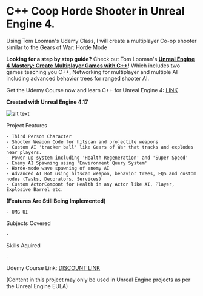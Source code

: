 # C++ Coop Horde Shooter in Unreal Engine 4.
Using Tom Looman's Udemy Class, I will create a multiplayer Co-op shooter similar to the Gears of War: Horde Mode

**Looking for a step by step guide?** Check out Tom Looman's **[Unreal Engine 4 Mastery: Create Multiplayer Games with C++](https://www.udemy.com/unrealengine-cpp/?couponCode=TLGH14)!** Which includes two games teaching you C++, Networking for multiplayer and multiple AI including advanced behavior trees for ranged shooter AI.

Get the Udemy Course now and learn C++ for Unreal Engine 4: [LINK](https://www.udemy.com/unrealengine-cpp/?couponCode=TLGH14)

**Created with Unreal Engine 4.17**

![alt text](http://www.tomlooman.com/wp-content/uploads/2017/12/Thumb_MainUE4Course30_header.jpg)

Project Features

	- Third Person Character
	- Shooter Weapon Code for hitscan and projectile weapons
	- Custom AI 'tracker ball' like Gears of War that tracks and explodes near players.
	- Power-up system including 'Health Regeneration' and 'Super Speed'
	- Enemy AI Spawning using 'Environment Query System'
	- Horde-mode wave spawning of enemy AI
	- Advanced AI Bot using hitscan weapon, behavior trees, EQS and custom nodes (Tasks, Decorators, Services)
	- Custom ActorCompont for Health in any Actor like AI, Player, Explosive Barrel etc.
**(Features Are Still Being Implemented)**

	- UMG UI
	
Subjects Covered

	- 
	
Skills Aquired

	-

Udemy Course Link: [DISCOUNT LINK](https://www.udemy.com/unrealengine-cpp/?couponCode=TLGH14)

(Content in this project may only be used in Unreal Engine projects as per the Unreal Engine EULA)
